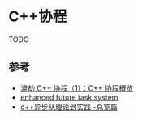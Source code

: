 # C++协程



TODO

## 参考

- [渡劫 C++ 协程（1）：C++ 协程概览](https://www.bennyhuo.com/2022/03/09/cpp-coroutines-01-intro/)
- [enhanced future task system](https://zhuanlan.zhihu.com/p/55585757)
- [c++异步从理论到实践 -总览篇](https://zhuanlan.zhihu.com/p/515309214)